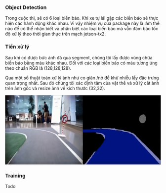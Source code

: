 ### Object Detection
Trong cuộc thi, sẽ có 6 loại biển báo. Khi xe tự lái gặp các biển báo sẽ thực hiện các hành động khác nhau. 
Vì vậy nhiệm vụ của package này là làm thế nào để có thể nhận biết và phân biệt các loại biển báo mà vẫn đảm bảo tốc độ xử lý theo thời gian thực trên mạch jetson-tx2. 

### Tiền xử lý
Sau khi có được bức ảnh đã qua segment, chúng tôi lấy được vùng chứa biển báo bằng màu khác nhau. Đối với các loại biển báo có  màu tương ứng theo chuẩn RGB là (128,128,128). 

Qua một số thuật toán xử  lý ảnh như co giãn /nở để khử nhiễu lấy đặc trưng quan trọng nhất. Sau đó chúng tôi xác định tâm của vật thể  và xử lý cắt ảnh trên ảnh gốc và resize ảnh về kích thước (32,32).

<center>
<img src="../media/sign_segment.png" alt="Cover"/>
</center>

### Training 
Todo 
